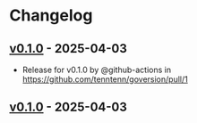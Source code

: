 # Changelog

## [v0.1.0](https://github.com/tenntenn/goversion/commits/v0.1.0) - 2025-04-03
- Release for v0.1.0 by @github-actions in https://github.com/tenntenn/goversion/pull/1

## [v0.1.0](https://github.com/tenntenn/goversion/commits/v0.1.0) - 2025-04-03
